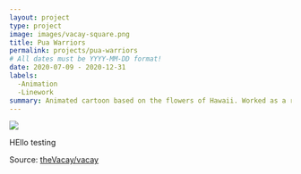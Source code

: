 ```yaml
---
layout: project
type: project
image: images/vacay-square.png
title: Pua Warriors
permalink: projects/pua-warriors
# All dates must be YYYY-MM-DD format!
date: 2020-07-09 - 2020-12-31
labels:
  -Animation
  -Linework
summary: Animated cartoon based on the flowers of Hawaii. Worked as a rough animator and clean up artist.
---
```


<img class="ui medium right floated rounded image" src="../images/vacay-home-page.png">

HEllo testing
 
Source: <a href="https://github.com/theVacay/vacay"><i class="large github icon"></i>theVacay/vacay</a>
